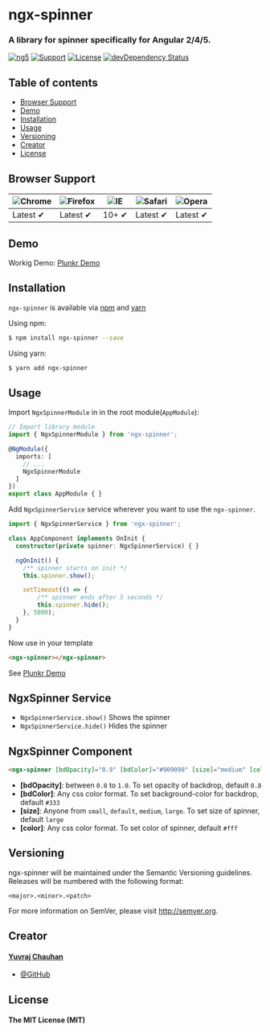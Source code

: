 # ngx-spinner
### A library for spinner specifically for Angular 2/4/5.
[![ng5](https://img.shields.io/travis/rust-lang/rust.svg?style=flat-square)]()
[![Support](https://img.shields.io/badge/Support-Angular%202%2B-brightgreen.svg?style=flat-square)]()
[![License](https://img.shields.io/npm/l/express.svg?style=flat-square)]()
[![devDependency Status](https://img.shields.io/david/expressjs/express.svg?style=flat-square)]()

## Table of contents
- [Browser Support](#browser-support)
- [Demo](#demo)
- [Installation](#installation)
- [Usage](#usage)
- [Versioning](#versioning)
- [Creator](#creator)
- [License](#license)

## Browser Support
![Chrome](https://raw.github.com/alrra/browser-logos/master/chrome/chrome_48x48.png) | ![Firefox](https://raw.github.com/alrra/browser-logos/master/firefox/firefox_48x48.png) | ![IE](https://raw.github.com/alrra/browser-logos/master/internet-explorer/internet-explorer_48x48.png) | ![Safari](https://raw.github.com/alrra/browser-logos/master/safari/safari_48x48.png) | ![Opera](https://raw.github.com/alrra/browser-logos/master/opera/opera_48x48.png)
--- | --- | --- | --- | --- |
Latest ✔ | Latest ✔ | 10+ ✔ | Latest ✔ | Latest ✔ |

## Demo

Workig Demo: [Plunkr Demo](https://plnkr.co/edit/vwWmv3mj8jUYA8ArHfXM?p=preview)

## Installation

`ngx-spinner` is available via [npm](https://www.npmjs.com/package/ngx-spinner) and [yarn](https://yarnpkg.com/en/package/ngx-spinner)

Using npm:
```bash
$ npm install ngx-spinner --save
```

Using yarn:
```bash
$ yarn add ngx-spinner
```

## Usage

Import `NgxSpinnerModule` in  in the root module(`AppModule`):
```typescript
// Import library module
import { NgxSpinnerModule } from 'ngx-spinner';

@NgModule({
  imports: [
    // ...
    NgxSpinnerModule
  ]
})
export class AppModule { }
```

Add `NgxSpinnerService` service wherever you want to use the `ngx-spinner`.
```typescript
import { NgxSpinnerService } from 'ngx-spinner';

class AppComponent implements OnInit {
  constructor(private spinner: NgxSpinnerService) { }

  ngOnInit() {
    /** spinner starts on init */
    this.spinner.show();

    setTimeout(() => {
        /** spinner ends after 5 seconds */
        this.spinner.hide();
    }, 5000);
  }
}
```

Now use in your template
```html
<ngx-spinner></ngx-spinner>
```
See [Plunkr Demo](https://plnkr.co/edit/vwWmv3mj8jUYA8ArHfXM?p=preview)

## NgxSpinner Service
- `NgxSpinnerService.show()`  Shows the spinner
- `NgxSpinnerService.hide()`  Hides the spinner

## NgxSpinner Component
```html
<ngx-spinner [bdOpacity]="0.9" [bdColor]="#909090" [size]="medium" [color]="#fff"></ngx-spinner>
```

- **[bdOpacity]**: between `0.0` to `1.0`.
  To set opacity of backdrop, default `0.8`
- **[bdColor]**: Any css color format.
  To set background-color for backdrop, default `#333`
- **[size]**: Anyone from `small`, `default`, `medium`, `large`.
  To set size of spinner, default `large`
- **[color]**: Any css color format.
  To set color of spinner, default `#fff`

## Versioning
ngx-spinner will be maintained under the Semantic Versioning guidelines.
Releases will be numbered with the following format:

`<major>.<minor>.<patch>`

For more information on SemVer, please visit http://semver.org.

## Creator
#### [Yuvraj Chauhan](mailto:yuvrajchauhan3113@gmail.com)
- [@GitHub](https://github.com/Napster2210)

## License
#### The MIT License (MIT)
